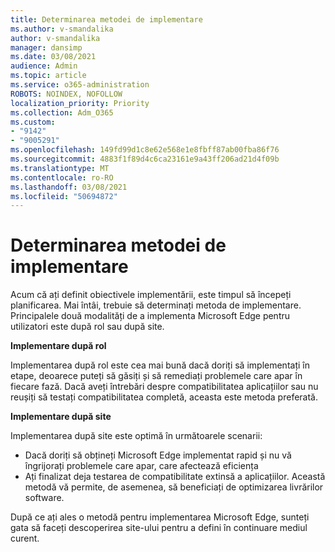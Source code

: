 ```yaml
---
title: Determinarea metodei de implementare
ms.author: v-smandalika
author: v-smandalika
manager: dansimp
ms.date: 03/08/2021
audience: Admin
ms.topic: article
ms.service: o365-administration
ROBOTS: NOINDEX, NOFOLLOW
localization_priority: Priority
ms.collection: Adm_O365
ms.custom:
- "9142"
- "9005291"
ms.openlocfilehash: 149fd99d1c8e62e568e1e8fbff87ab00fba86f76
ms.sourcegitcommit: 4883f1f89d4c6ca23161e9a43ff206ad21d4f09b
ms.translationtype: MT
ms.contentlocale: ro-RO
ms.lasthandoff: 03/08/2021
ms.locfileid: "50694872"
---
```

# <a name="determine-your-deployment-method"></a>Determinarea metodei de implementare

Acum că ați definit obiectivele implementării, este timpul să începeți planificarea. Mai întâi, trebuie să determinați metoda de implementare. Principalele două modalități de a implementa Microsoft Edge pentru utilizatori este după rol sau după site.

**Implementare după rol**

Implementarea după rol este cea mai bună dacă doriți să implementați în etape, deoarece puteți să găsiți și să remediați problemele care apar în fiecare fază. Dacă aveți întrebări despre compatibilitatea aplicațiilor sau nu reușiți să testați compatibilitatea completă, aceasta este metoda preferată.

**Implementare după site**

Implementarea după site este optimă în următoarele scenarii:
- Dacă doriți să obțineți Microsoft Edge implementat rapid și nu vă îngrijorați problemele care apar, care afectează eficiența
- Ați finalizat deja testarea de compatibilitate extinsă a aplicațiilor. Această metodă vă permite, de asemenea, să beneficiați de optimizarea livrărilor software.

După ce ați ales o metodă pentru implementarea Microsoft Edge, sunteți gata să faceți descoperirea site-ului pentru a defini în continuare mediul curent.
